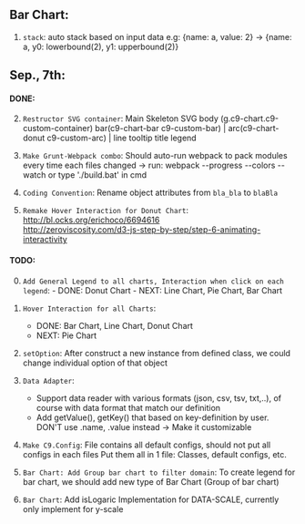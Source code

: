 ## Bar Chart:

1. `stack`: auto stack based on input data
e.g: {name: a, value: 2} -> {name: a, y0: lowerbound(2), y1: upperbound(2)}

## Sep., 7th:

#### DONE:

2. `Restructor SVG container`: Main Skeleton
	SVG
	 	body (g.c9-chart.c9-custom-container)
	 		bar(c9-chart-bar c9-custom-bar) | arc(c9-chart-donut c9-custom-arc) | line
	 		tooltip
		title
		legend

3. `Make Grunt-Webpack combo`: Should auto-run webpack to pack modules every time each files changed
	-> run: webpack --progress --colors --watch
			or type './build.bat' in cmd

4. `Coding Convention`: Rename object attributes from `bla_bla` to `blaBla`

5. `Remake Hover Interaction for Donut Chart`: 
http://bl.ocks.org/erichoco/6694616  
http://zeroviscosity.com/d3-js-step-by-step/step-6-animating-interactivity

#### TODO:

000. `Add General Legend to all charts, Interaction when click on each legend`: 
	- DONE: Donut Chart
	- NEXT: Line Chart, Pie Chart, Bar Chart

0. `Hover Interaction for all Charts`:
	- DONE: Bar Chart, Line Chart, Donut Chart
	- NEXT: Pie Chart

1. `setOption`: After construct a new instance from defined class, we could change individual
option of that object

2. `Data Adapter`: 
	- Support data reader with various formats (json, csv, tsv, txt,..), of course with data format 
	that match our definition
	- Add getValue(), getKey() that based on key-definition by user. DON'T use .name, .value instead
	-> Make it customizable


3. `Make C9.Config`: File contains all default configs, should not put all configs in each files
Put them all in 1 file: Classes, default configs, etc.

4. `Bar Chart: Add Group bar chart to filter domain`: To create legend for bar chart, we should add new type of 
Bar Chart (Group of bar chart)

5. `Bar Chart`: Add isLogaric Implementation for DATA-SCALE, currently only implement for y-scale
